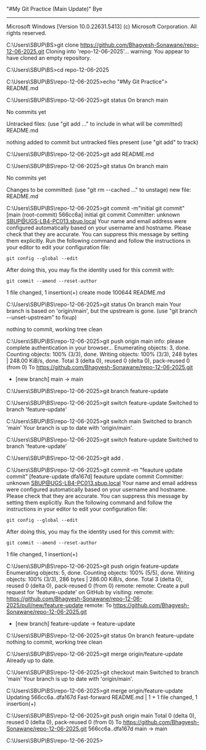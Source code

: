 "#My Git Practice (Main Update)"
Bye

--------------------------------------------------------------------------------

Microsoft Windows [Version 10.0.22631.5413]
(c) Microsoft Corporation. All rights reserved.

C:\Users\SBUP\BS>git clone https://github.com/Bhagyesh-Sonawane/repo-12-06-2025.git
Cloning into 'repo-12-06-2025'...
warning: You appear to have cloned an empty repository.

C:\Users\SBUP\BS>cd repo-12-06-2025

C:\Users\SBUP\BS\repo-12-06-2025>echo "#My Git Practice"> README.md

C:\Users\SBUP\BS\repo-12-06-2025>git status
On branch main

No commits yet

Untracked files:
  (use "git add <file>..." to include in what will be committed)
        README.md

nothing added to commit but untracked files present (use "git add" to track)

C:\Users\SBUP\BS\repo-12-06-2025>git add README.md

C:\Users\SBUP\BS\repo-12-06-2025>git status
On branch main

No commits yet

Changes to be committed:
  (use "git rm --cached <file>..." to unstage)
        new file:   README.md


C:\Users\SBUP\BS\repo-12-06-2025>git commit -m"initial git commit"
[main (root-commit) 566cc6a] initial git commit
 Committer: unknown <SBUP@UGS-LB4-PC013.sbup.local>
Your name and email address were configured automatically based
on your username and hostname. Please check that they are accurate.
You can suppress this message by setting them explicitly. Run the
following command and follow the instructions in your editor to edit
your configuration file:

    git config --global --edit

After doing this, you may fix the identity used for this commit with:

    git commit --amend --reset-author

 1 file changed, 1 insertion(+)
 create mode 100644 README.md

C:\Users\SBUP\BS\repo-12-06-2025>git status
On branch main
Your branch is based on 'origin/main', but the upstream is gone.
  (use "git branch --unset-upstream" to fixup)

nothing to commit, working tree clean

C:\Users\SBUP\BS\repo-12-06-2025>git push origin main
info: please complete authentication in your browser...
Enumerating objects: 3, done.
Counting objects: 100% (3/3), done.
Writing objects: 100% (3/3), 248 bytes | 248.00 KiB/s, done.
Total 3 (delta 0), reused 0 (delta 0), pack-reused 0 (from 0)
To https://github.com/Bhagyesh-Sonawane/repo-12-06-2025.git
 * [new branch]      main -> main

C:\Users\SBUP\BS\repo-12-06-2025>git branch feature-update

C:\Users\SBUP\BS\repo-12-06-2025>git switch feature-update
Switched to branch 'feature-update'

C:\Users\SBUP\BS\repo-12-06-2025>git switch main
Switched to branch 'main'
Your branch is up to date with 'origin/main'.

C:\Users\SBUP\BS\repo-12-06-2025>git switch feature-update
Switched to branch 'feature-update'

C:\Users\SBUP\BS\repo-12-06-2025>git add .

C:\Users\SBUP\BS\repo-12-06-2025>git commit -m "feauture update commit"
[feature-update dfa167d] feauture update commit
 Committer: unknown <SBUP@UGS-LB4-PC013.sbup.local>
Your name and email address were configured automatically based
on your username and hostname. Please check that they are accurate.
You can suppress this message by setting them explicitly. Run the
following command and follow the instructions in your editor to edit
your configuration file:

    git config --global --edit

After doing this, you may fix the identity used for this commit with:

    git commit --amend --reset-author

 1 file changed, 1 insertion(+)

C:\Users\SBUP\BS\repo-12-06-2025>git push origin feature-update
Enumerating objects: 5, done.
Counting objects: 100% (5/5), done.
Writing objects: 100% (3/3), 286 bytes | 286.00 KiB/s, done.
Total 3 (delta 0), reused 0 (delta 0), pack-reused 0 (from 0)
remote:
remote: Create a pull request for 'feature-update' on GitHub by visiting:
remote:      https://github.com/Bhagyesh-Sonawane/repo-12-06-2025/pull/new/feature-update
remote:
To https://github.com/Bhagyesh-Sonawane/repo-12-06-2025.git
 * [new branch]      feature-update -> feature-update

C:\Users\SBUP\BS\repo-12-06-2025>git status
On branch feature-update
nothing to commit, working tree clean

C:\Users\SBUP\BS\repo-12-06-2025>git merge origin/feature-update
Already up to date.

C:\Users\SBUP\BS\repo-12-06-2025>git checkout main
Switched to branch 'main'
Your branch is up to date with 'origin/main'.

C:\Users\SBUP\BS\repo-12-06-2025>git merge origin/feature-update
Updating 566cc6a..dfa167d
Fast-forward
 README.md | 1 +
 1 file changed, 1 insertion(+)

C:\Users\SBUP\BS\repo-12-06-2025>git push origin main
Total 0 (delta 0), reused 0 (delta 0), pack-reused 0 (from 0)
To https://github.com/Bhagyesh-Sonawane/repo-12-06-2025.git
   566cc6a..dfa167d  main -> main

C:\Users\SBUP\BS\repo-12-06-2025>